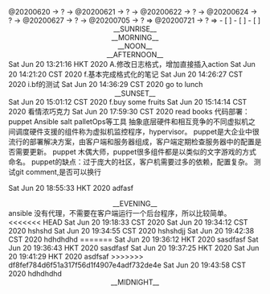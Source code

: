 <link rel="stylesheet"  type="text/css" href="./css/activity.css"/>
<TODO>@20200620 → ? → @20200621 → ? → @20200622 → ? → @20200624 → ? → @20200627 → ? → @20200705 → ? ⇒ @20200721 → ? ⇒ </TODO>
- [ ]    
- [ ]    
- [ ]    

<center><timeblock>__SUNRISE__</timeblock></center>
<center><timeblock>__MORNING__</timeblock></center>
<center><timeblock>__NOON__</timeblock></center>
<center><timeblock>__AFTERNOON__</timeblock></center>
<action>Sat Jun 20 13:21:16 HKT 2020 A.修改日志格式，增加直接插入action</action>
<feedback>Sat Jun 20 14:21:20 CST 2020 f.基本完成格式化的笔记</feedback>
<idea>Sat Jun 20 14:26:27 CST 2020 i.bf的测试</idea>
<action>Sat Jun 20 14:36:29 CST 2020 go to lunch</action>
<center><timeblock>__SUNSET__</timeblock></center>
<feedback>Sat Jun 20 15:01:12 CST 2020 f.buy some fruits</feedback>
<action>Sat Jun 20 15:14:14 CST 2020 看情浓巧克力</action>
<result>Sat Jun 20 17:59:30 CST 2020 read books</result>
代码部署：puppet Ansible salt palletOps等工具  
抽象底层硬件和相互竞争的不同虚拟机之间调度硬件支援的组件称为虚拟机监控程序，hypervisor。  
puppet是大企业中很流行的部署解决方案，由客户端和服务器组成，客户端定期检查服务器中的配置是否需要更新。  
puppet 木偶大师，puppet很多组件都是以类似的文字游戏的方式命名。  
puppet的缺点：过于庞大的社区，客户机需要过多的依赖，配置复杂。  
测试git comment,是否可以换行

<action>Sat Jun 20 18:55:33 HKT 2020 adfasf</action>
<center><timeblock>__EVENING__</timeblock></center>
ansible 没有代理，不需要在客户端运行一个后台程序，所以比较简单。  
<<<<<<< HEAD
<action>Sat Jun 20 19:18:33 CST 2020 </action>
<action>Sat Jun 20 19:34:12 CST 2020 hshshd</action>
<action>Sat Jun 20 19:34:55 CST 2020 hshshdjj</action>
<action>Sat Jun 20 19:42:38 CST 2020 hdhdhdhd</action>
=======
<action>Sat Jun 20 19:36:12 HKT 2020 sasdfasf</action>
<action>Sat Jun 20 19:36:43 HKT 2020 sasdfasf</action>
<action>Sat Jun 20 19:37:25 HKT 2020 </action>
<action>Sat Jun 20 19:41:29 HKT 2020 asdfsaf</action>
>>>>>>> df8fef784d6f51a317f56d1f4907e4adf732de4e
<action>Sat Jun 20 19:43:58 CST 2020 hdhdhdhd</action>
<center><timeblock>__MIDNIGHT__</timeblock></center>

